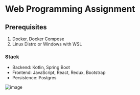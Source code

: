 # Web Programming Assignment

## Prerequisites
1. Docker, Docker Compose
2. Linux Distro or Windows with WSL

### Stack
- Backend: Kotlin, Spring Boot
- Frontend: JavaScript, React, Redux, Bootstrap
- Persistence: Postgres

![image](https://user-images.githubusercontent.com/77832376/236686078-58eda7b9-4900-4cc5-98a6-875bb27ff7b7.png)
